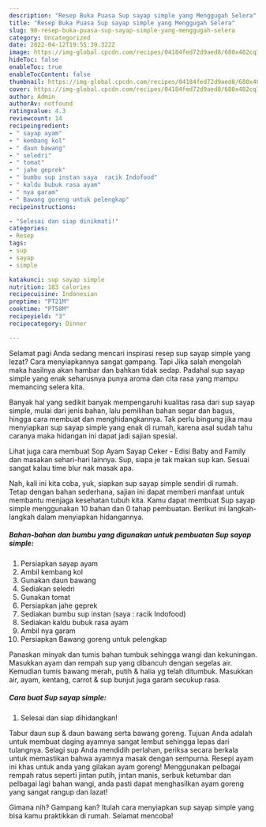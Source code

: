 ```yaml
---
description: "Resep Buka Puasa Sup sayap simple yang Menggugah Selera"
title: "Resep Buka Puasa Sup sayap simple yang Menggugah Selera"
slug: 90-resep-buka-puasa-sup-sayap-simple-yang-menggugah-selera
category: Uncategorized
date: 2022-04-12T19:55:39.322Z
image: https://img-global.cpcdn.com/recipes/04184fed72d9aed8/680x482cq70/sup-sayap-simple-foto-resep-utama.jpg
hideToc: false
enableToc: true
enableTocContent: false
thumbnail: https://img-global.cpcdn.com/recipes/04184fed72d9aed8/680x482cq70/sup-sayap-simple-foto-resep-utama.jpg
cover: https://img-global.cpcdn.com/recipes/04184fed72d9aed8/680x482cq70/sup-sayap-simple-foto-resep-utama.jpg
author: Admin
authorAv: notfound
ratingvalue: 4.3
reviewcount: 14
recipeingredient:
- " sayap ayam"
- " kembang kol"
- " daun bawang"
- " seledri"
- " tomat"
- " jahe geprek"
- " bumbu sup instan saya  racik Indofood"
- " kaldu bubuk rasa ayam"
- " nya garam"
- " Bawang goreng untuk pelengkap"
recipeinstructions:

- "Selesai dan siap dinikmati!"
categories:
- Resep
tags:
- sup
- sayap
- simple

katakunci: sup sayap simple 
nutrition: 183 calories
recipecuisine: Indonesian
preptime: "PT21M"
cooktime: "PT58M"
recipeyield: "3"
recipecategory: Dinner

---
```



Selamat pagi Anda sedang mencari inspirasi resep sup sayap simple yang lezat? Cara menyiapkannya sangat gampang. Tapi Jika salah mengolah maka hasilnya akan hambar dan bahkan tidak sedap. Padahal sup sayap simple yang enak seharusnya punya aroma dan cita rasa yang mampu memancing selera kita.


Banyak hal yang sedikit banyak mempengaruhi kualitas rasa dari sup sayap simple, mulai dari jenis bahan, lalu pemilihan bahan segar dan bagus, hingga cara membuat dan menghidangkannya. Tak perlu bingung jika mau menyiapkan sup sayap simple yang enak di rumah, karena asal sudah tahu caranya maka hidangan ini dapat jadi sajian spesial.

Lihat juga cara membuat Sop Ayam Sayap Ceker - Edisi Baby and Family dan masakan sehari-hari lainnya. Sup, siapa je tak makan sup kan. Sesuai sangat kalau time blur nak masak apa.


Nah, kali ini kita coba, yuk, siapkan sup sayap simple sendiri di rumah. Tetap dengan bahan sederhana, sajian ini dapat memberi manfaat untuk membantu menjaga kesehatan tubuh kita. Kamu dapat membuat Sup sayap simple menggunakan 10 bahan dan 0 tahap pembuatan. Berikut ini langkah-langkah dalam menyiapkan hidangannya.

<!--inarticleads1-->

##### Bahan-bahan dan bumbu yang digunakan untuk pembuatan Sup sayap simple:

1. Persiapkan  sayap ayam
1. Ambil  kembang kol
1. Gunakan  daun bawang
1. Sediakan  seledri
1. Gunakan  tomat
1. Persiapkan  jahe geprek
1. Sediakan  bumbu sup instan (saya : racik Indofood)
1. Sediakan  kaldu bubuk rasa ayam
1. Ambil  nya garam
1. Persiapkan  Bawang goreng untuk pelengkap


Panaskan minyak dan tumis bahan tumbuk sehingga wangi dan kekuningan. Masukkan ayam dan rempah sup yang dibancuh dengan segelas air. Kemudian tumis bawang merah, putih &amp; halia yg telah ditumbuk. Masukkan air, ayam, kentang, carrot &amp; sup bunjut juga garam secukup rasa. 

<!--inarticleads2-->

##### Cara buat Sup sayap simple:


1. Selesai dan siap dihidangkan!

Tabur daun sup &amp; daun bawang serta bawang goreng. Tujuan Anda adalah untuk membuat daging ayamnya sangat lembut sehingga lepas dari tulangnya. Selagi sup Anda mendidih perlahan, periksa secara berkala untuk memastikan bahwa ayamnya masak dengan sempurna. Resepi ayam ini khas untuk anda yang gilakan ayam goreng! Menggunakan pelbagai rempah ratus seperti jintan putih, jintan manis, serbuk ketumbar dan pelbagai lagi bahan wangi, anda pasti dapat menghasilkan ayam goreng yang sangat rangup dan lazat! 

Gimana nih? Gampang kan? Itulah cara menyiapkan sup sayap simple yang bisa kamu praktikkan di rumah. Selamat mencoba!
